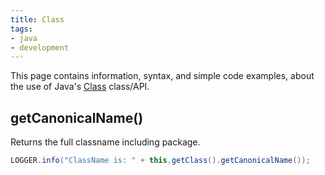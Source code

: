 ```yaml
---
title: Class
tags:
- java
- development
---
```


This page contains information, syntax, and simple code examples, about the use of Java's [Class](https://docs.oracle.com/javase/1.5.0/docs/api/java/lang/Class.html) class/API.

## getCanonicalName()

Returns the full classname including package.

```java
LOGGER.info("ClassName is: " + this.getClass().getCanonicalName());
```